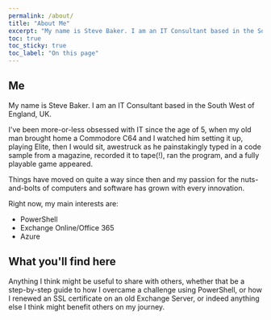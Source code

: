 ```yaml
---
permalink: /about/
title: "About Me"
excerpt: "My name is Steve Baker. I am an IT Consultant based in the South West of England, UK."
toc: true
toc_sticky: true
toc_label: "On this page"
---
```


## Me

My name is Steve Baker. I am an IT Consultant based in the South West of England, UK.

I've been more-or-less obsessed with IT since the age of 5, when my old man brought home a Commodore C64 and I watched him setting it up, playing Elite, then I would sit, awestruck as he painstakingly typed in a code sample from a magazine, recorded it to tape(!), ran the program, and a fully playable game appeared.

Things have moved on quite a way since then and my passion for the nuts-and-bolts of computers and software has grown with every innovation.

Right now, my main interests are:

- PowerShell
- Exchange Online/Office 365
- Azure

## What you'll find here

Anything I think might be useful to share with others, whether that be a step-by-step guide to how I overcame a challenge using PowerShell, or how I renewed an SSL certificate on an old Exchange Server, or indeed anything else I think might benefit others on my journey.